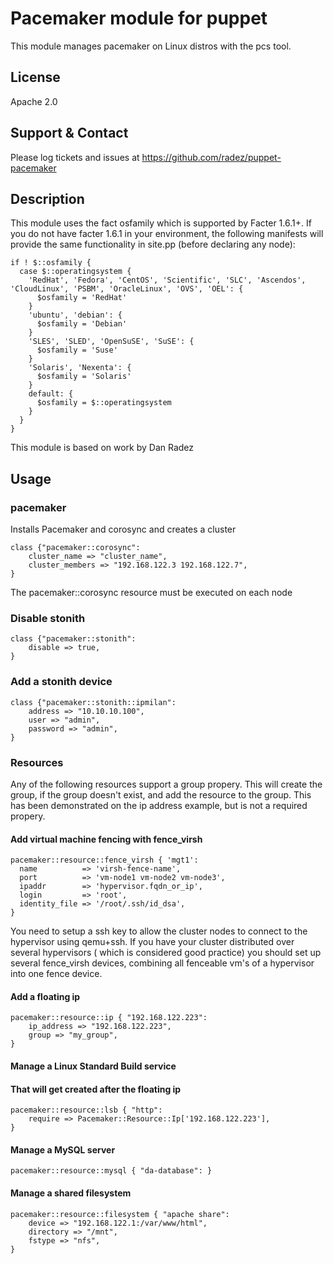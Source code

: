 # Pacemaker module for puppet

This module manages pacemaker on Linux distros with the pcs tool.

## License
Apache 2.0

## Support & Contact
Please log tickets and issues at https://github.com/radez/puppet-pacemaker

## Description

This module uses the fact osfamily which is supported by Facter 1.6.1+. If you do not have facter 1.6.1 in your environment, the following manifests will provide the same functionality in site.pp (before declaring any node):

    if ! $::osfamily {
      case $::operatingsystem {
        'RedHat', 'Fedora', 'CentOS', 'Scientific', 'SLC', 'Ascendos', 'CloudLinux', 'PSBM', 'OracleLinux', 'OVS', 'OEL': {
          $osfamily = 'RedHat'
        }
        'ubuntu', 'debian': {
          $osfamily = 'Debian'
        }
        'SLES', 'SLED', 'OpenSuSE', 'SuSE': {
          $osfamily = 'Suse'
        }
        'Solaris', 'Nexenta': {
          $osfamily = 'Solaris'
        }
        default: {
          $osfamily = $::operatingsystem
        }
      }
    }

This module is based on work by Dan Radez

## Usage

### pacemaker
Installs Pacemaker and corosync and creates a cluster

    class {"pacemaker::corosync":
        cluster_name => "cluster_name",
        cluster_members => "192.168.122.3 192.168.122.7",
    }

The pacemaker::corosync resource must be executed on each node

### Disable stonith
    class {"pacemaker::stonith":
        disable => true,
    }

### Add a stonith device
    class {"pacemaker::stonith::ipmilan":
        address => "10.10.10.100",
        user => "admin",
        password => "admin",
    }

### Resources
Any of the following resources support a group propery.
This will create the group, if the group doesn't exist,
and add the resource to the group. This has been demonstrated
on the ip address example, but is not a required propery.

#### Add virtual machine fencing with fence_virsh
    pacemaker::resource::fence_virsh { 'mgt1':
      name          => 'virsh-fence-name', 
      port          => 'vm-node1 vm-node2 vm-node3',
      ipaddr        => 'hypervisor.fqdn_or_ip',
      login         => 'root',
      identity_file => '/root/.ssh/id_dsa',
    }

You need to setup a ssh key to allow the cluster nodes to connect 
to the hypervisor using qemu+ssh. 
If you have your cluster distributed over several hypervisors (
which is considered good practice) you should set up several 
fence_virsh devices, combining all fenceable vm's of a hypervisor
into one fence device. 

#### Add a floating ip
    pacemaker::resource::ip { "192.168.122.223":
        ip_address => "192.168.122.223",
        group => "my_group",
    }

#### Manage a Linux Standard Build service
#### That will get created after the floating ip
    pacemaker::resource::lsb { "http":
        require => Pacemaker::Resource::Ip['192.168.122.223'],
    }

#### Manage a MySQL server
    pacemaker::resource::mysql { "da-database": }

#### Manage a shared filesystem
    pacemaker::resource::filesystem { "apache share":
        device => "192.168.122.1:/var/www/html",
        directory => "/mnt",
        fstype => "nfs",
    }
